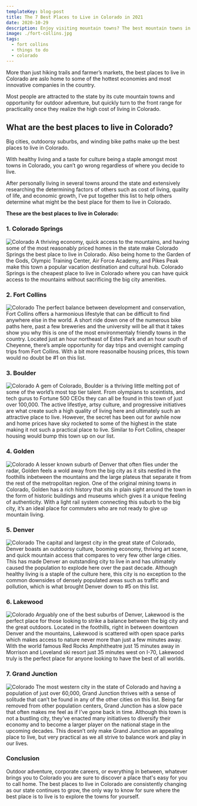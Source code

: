 ```yaml
---
templateKey: blog-post
title: The 7 Best Places to Live in Colorado in 2021
date: 2020-10-29
description: Enjoy visiting mountain towns? The best mountain towns in Colorado are home to some of the most beautiful places not just in the United States, but the entire world.
image: ./fort-collins.jpg
tags:
  - fort collins
  - things to do
  - colorado
---
```

More than just hiking trails and farmer’s markets, the best places to live in Colorado are aslo home to some of the hottest economies and most innovative companies in the country. 

Most people are attracted to the state by its cute mountain towns and opportunity for outdoor adventure, but quickly turn to the front range for practicality once they realize the high cost of living in Colorado.

## What are the best places to live in Colorado?
Big cities, outdoorsy suburbs, and winding bike paths make up the best places to live in Colorado. 

With healthy living and a taste for culture being a staple amongst most towns in Colorado, you can’t go wrong regardless of where you decide to live.

After personally living in several towns around the state and extensively researching the determining factors of others such as cost of living, quality of life, and economic growth, I’ve put together this list to help others determine what might be the best place for them to live in Colorado.   

**These are the best places to live in Colorado:**

### 1. Colorado Springs
![ Colorado](./colorado-springs-downtown.jpg)
A thriving economy, quick access to the mountains, and having some of the most reasonably priced homes in the state make Colorado Springs the best place to live in Colorado. Also being home to the Garden of the Gods, Olympic Training Center, Air Force Academy, and Pikes Peak make this town a popular vacation destination and cultural hub. Colorado Springs is the cheapest place to live in Colorado where you can have quick access to the mountains without sacrificing the big city amenities.

### 2. Fort Collins
![ Colorado](./fort-collins.jpg)
The perfect balance between development and conservation, Fort Collins offers a harmonious lifestyle that can be difficult to find anywhere else in the world. A short ride down one of the numerous bike paths here, past a few breweries and the university will be all that it takes show you why this is one of the most environmentaly friendly towns in the country. Located just an hour northeast of Estes Park and an hour south of Cheyenne, there’s ample opportunity for day trips and overnight camping trips from Fort Collins. With a bit more reasonalbe housing prices, this town would no doubt be #1 on this list. 

### 3. Boulder
![ Colorado](./boulder-downtown.jpg)
A gem of Colorado, Boulder is a thriving little melting pot of some of the world’s most top tier talent. From olympians to sceintists, and tech gurus to Fortune 500 CEOs they can all be found in this town of just over 100,000. The active lifestlye, artsy culture, and progressive initiatives are what create such a high quality of living here and ultimately such an attractive place to live. However, the secret has been out for awhile now and home prices have sky rocketed to some of the highest in the state making it not such a practical place to live. Similar to Fort Collins, cheaper housing would bump this town up on our list.

### 4. Golden
![ Colorado](./golden-downtown.jpg)
A lesser known suburb of Denver that often flies under the radar, Golden feels a wold away from the big city as it sits nestled in the foothills inbetween the mountains and the large plateus that separate it from the rest of the metropolitan region. One of the original mining towns in Colorado, Golden has a rich history that sits in plain sight around the town in the form of historic buildings and museums which gives it a unique feeling of authenticity. With a light rail system connecting this suburb to the big city, it’s an ideal place for commuters who are not ready to give up mountain living.

### 5. Denver
![ Colorado](./denver-downtown.jpg)
The capital and largest city in the great state of Colorado, Denver boasts an outdoorsy culture, booming economy, thriving art scene, and quick mountain access that compares to very few other large cities. This has made Denver an outstanding city to live in and has ultimately caused the population to explode here over the past decade. Although healthy living is a staple of the culture here, this city is no exception to the common downsides of densely populated areas such as traffic and pollution, which is what brought Denver down to #5 on this list.

### 6. Lakewood
![ Colorado](./lakewood.jpg)
Arguably one of the best suburbs of Denver, Lakewood is the perfect place for those looking to strike a balance between the big city and the great outdoors. Located in the foothills, right in between downtown Denver and the mountains, Lakewood is scattered with open space parks which makes access to nature never more than just a few minutes away. With the world famous Red Rocks Amphitheatre just 15 minutes away in Morrison and Loveland ski resort just 35 minutes west on I-70, Lakewood truly is the perfect place for anyone looking to have the best of all worlds.

### 7. Grand Junction
![ Colorado](./grand-junction.jpg)
The most western city in the state of Colorado and having a population of just over 60,000, Grand Junction thrives with a sense of solitude that can’t be found in any of the other cities on this list. Being far removed from other population centers, Grand Junction has a slow pace that often makes me feel as if I’ve gone back in time. Although this town is not a bustling city, they’ve enacted many initiatives to diversify their economy and to become a larger player on the national stage in the upcoming decades. This doesn’t only make Grand Junction an appealing place to live, but very practical as we all strive to balance work and play in our lives.

### Conclusion
Outdoor adventure, corporate careers, or everything in between, whatever brings you to Colorado you are sure to discover a place that's easy for you to call home. The best places to live in Colorado are consistently changing as our state continues to grow, the only way to know for sure where the best place is to live is to explore the towns for yourself.